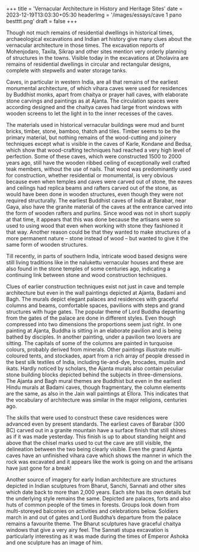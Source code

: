 +++
title = 'Vernacular Architecture in History and Heritage Sites'
date = 2023-12-19T13:03:30+05:30
headerImg = '/images/essays/cave 1 pano bestttt.png'
draft = false
+++


Though not much remains of residential dwellings in historical times, archaeological
excavations and Indian art history give many clues about the vernacular architecture in those
times. The excavation reports of Mohenjodaro, Taxila, Sikrap and other sites mention very
orderly planning of structures in the towns. Visible today in the excavations at Dholavira are
remains of residential dwellings in circular and rectangular designs, complete with stepwells
and water storage tanks.

Caves, in particular in western India, are all that remains of the earliest monumental
architecture, of which vihara caves were used for residences by Buddhist monks, apart from
chaitya or prayer hall caves, with elaborate stone carvings and paintings as at Ajanta. The
circulation spaces were according designed and the chaitya caves had large front windows
with wooden screens to let the light in to the inner recesses of the caves.

The materials used in historical vernacular buildings were mud and burnt bricks, timber,
stone, bamboo, thatch and tiles. Timber seems to be the primary material, but nothing
remains of the wood-cutting and joinery techniques except what is visible in the caves of
Karle, Kondane and Bedsa, which show that wood-crafting techniques had reached a very
high level of perfection. Some of these caves, which were constructed 1500 to 2000 years
ago, still have the wooden ribbed ceiling of exceptionally well crafted teak members, without
the use of nails. That wood was predominantly used for construction, whether residential or
monumental, is very obvious because even when temples and caves were carved out of stone,
the eaves and ceilings had replica beams and rafters carved out of the stone, as would have
been done in wooden structures, even though they were not required structurally. The earliest
Buddhist caves of India at Barabar, near Gaya, also have the granite material of the caves at
the entrance carved into the form of wooden rafters and purlins. Since wood was not in short
supply at that time, it appears that this was done because the artisans were so used to using
wood that even when working with stone they fashioned it that way. Another reason could
be that they wanted to make structures of a more permanent nature – stone instead of wood
– but wanted to give it the same form of wooden structures.

Till recently, in parts of southern India, intricate wood based designs were still living
traditions like in the nalukettu vernacular houses and these are also found in the stone
temples of some centuries ago, indicating a continuing link between stone and wood
construction techniques.

Clues of earlier construction techniques exist not just in cave and temple architecture but
even in the wall paintings depicted at Ajanta, Badami and Bagh. The murals depict elegant
palaces and residences with graceful columns and beams, comfortable spaces, pavilions with
steps and grand structures with huge gates. The popular theme of Lord Buddha departing
from the gates of the palace are done in different styles. Even though compressed into two
dimensions the proportions seem just right. In one painting at Ajanta, Buddha is sitting
in an elaborate pavilion and is being bathed by disciples. In another painting, under a
pavilion two lovers are sitting. The capitals of some of the columns are painted in turquoise
colours, probably derived from minerals. Other paintings illustrate multi-coloured tents, and
stockades, apart from a rich array of people dressed in the best silk textiles of India, including
tie-and-dye, brocades, muslin and ikats. Hardly noticed by scholars, the Ajanta murals also
contain peculiar stone building blocks depicted behind the subjects in three-dimensions.
The Ajanta and Bagh mural themes are Buddhist but even in the earliest Hindu murals at
Badami caves, though fragmentary, the column elements are the same, as also in the Jain wall
paintings at Ellora. This indicates that the vocabulary of architecture was similar in the major
religions, centuries ago.

The skills that were used to construct these cave residences were advanced even by present
standards. The earliest caves of Barabar (300 BC) carved out in a granite mountain have a
surface finish that still shines as if it was made yesterday. This finish is up to about standing
height and above that the chisel marks used to cut the cave are still visible, the delineation
between the two being clearly visible. Even the grand Ajanta caves have an unfinished vihara
cave which shows the manner in which the rock was excavated and it appears like the work is
going on and the artisans have just gone for a break!

Another source of imagery for early Indian architecture are structures depicted in Indian
sculptures from Bharut, Sanchi, Sannati and other sites which date back to more than 2,000
years. Each site has its own details but the underlying style remains the same. Depicted are
palaces, forts and also huts of common people of the times in forests. Groups look down
from multi-storeyed balconies on activities and celebrations below. Soldiers march in and
out of gates and Lord Buddha’s departure from the palace remains a favourite theme. The
Bharut sculptures have graceful chaitya windows that give a very airy feel. The Sannati stupa
excavation is particularly interesting as it was made during the times of Emperor Ashoka and
one sculpture has an image of him.
